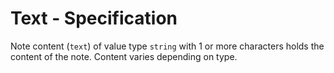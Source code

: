 # Text - Specification

Note content (`text`) of value type `string` with 1 or more characters holds the content of the note.
Content varies depending on type.
